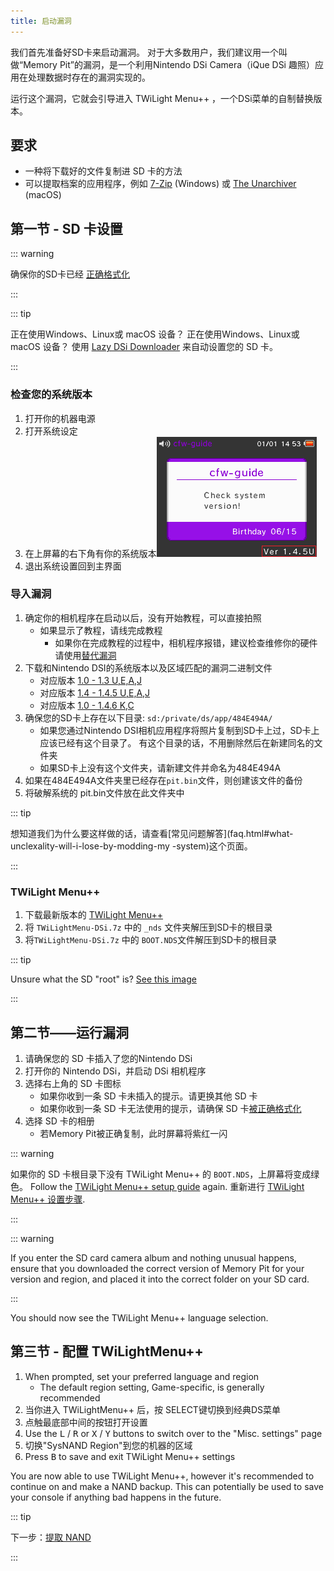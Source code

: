 ```yaml
---
title: 启动漏洞
---
```


我们首先准备好SD卡来启动漏洞。 对于大多数用户，我们建议用一个叫做“Memory Pit”的漏洞，是一个利用Nintendo DSi Camera（iQue DSi 趣照）应用在处理数据时存在的漏洞实现的。

运行这个漏洞，它就会引导进入 TWiLight Menu++ ，一个DSi菜单的自制替换版本。

## 要求
- 一种将下载好的文件复制进 SD 卡的方法
- 可以提取档案的应用程序，例如 [7-Zip](https://www.7-zip.org/) (Windows) 或 [The Unarchiver](https://apps.apple.com/cn/app/the-unarchiver/id425424353) (macOS)

## 第一节 - SD 卡设置
::: warning

确保你的SD卡已经 [正确格式化](sd-card-setup)

:::

::: tip

正在使用Windows、Linux或 macOS 设备？ 正在使用Windows、Linux或 macOS 设备？ 使用 [Lazy DSi Downloader](lazy-dsi-downloader) 来自动设置您的 SD 卡。

:::

### 检查您的系统版本

1. 打开你的机器电源
1. 打开系统设定
1. 在上屏幕的右下角有你的系统版本![Screenshot of where System Version is located](/assets/images/system-version-check.png)
1. 退出系统设置回到主界面

### 导入漏洞
1. 确定你的相机程序在启动以后，没有开始教程，可以直接拍照
   - 如果显示了教程，请线完成教程
     - 如果你在完成教程的过程中，相机程序报错，建议检查维修你的硬件 请使用[替代漏洞](alterternate-exploits)
1. 下载和Nintendo DSI的系统版本以及区域匹配的漏洞二进制文件
   - 对应版本 [1.0 - 1.3 U,E,A,J](/assets/files/memory_pit/256/pit.bin)
   - 对应版本 [1.4 - 1.4.5 U,E,A,J](/assets/files/memory_pit/768_1024/pit.bin)
   - 对应版本 [1.0 - 1.4.6 K,C](/assets/files/memory_pit/256/pit.bin)
1. 确保您的SD卡上存在以下目录: `sd:/private/ds/app/484E494A/`
   - 如果您通过Nintendo DSI相机应用程序将照片复制到SD卡上过，SD卡上应该已经有这个目录了。 有这个目录的话，不用删除然后在新建同名的文件夹
   - 如果SD卡上没有这个文件夹，请新建文件并命名为484E494A
1. 如果在484E494A文件夹里已经存在` pit.bin `文件，则创建该文件的备份
1. 将破解系统的 pit.bin文件放在此文件夹中

::: tip

想知道我们为什么要这样做的话，请查看[常见问题解答](faq.html#what- unclexality-will-i-lose-by-modding-my -system)这个页面。

:::

### TWiLight Menu++
1. 下载最新版本的 [TWiLight Menu++](https://github.com/DS-Homebrew/TWiLightMenu/releases/latest/download/TWiLightMenu-DSi.7z)
1. 将 `TWiLightMenu-DSi.7z` 中的 `_nds` 文件夹解压到SD卡的根目录
1. 将`TWiLightMenu-DSi.7z` 中的 `BOOT.NDS`文件解压到SD卡的根目录

::: tip

Unsure what the SD "root" is? [See this image](https://media.discordapp.net/attachments/489307733074640926/756947922804932739/wherestheroot.png)

:::

## 第二节——运行漏洞
1. 请确保您的 SD 卡插入了您的Nintendo DSi
1. 打开你的 Nintendo DSi，并启动 DSi 相机程序
1. 选择右上角的 SD 卡图标
   - 如果你收到一条 SD 卡未插入的提示。请更换其他 SD 卡
   - 如果你收到一条 SD 卡无法使用的提示，请确保 SD 卡[被正确格式化](sd-card-setup)
1. 选择 SD 卡的相册
   - 若Memory Pit被正确复制，此时屏幕将紫红一闪

::: warning

如果你的 SD 卡根目录下没有 TWiLight Menu++ 的 `BOOT.NDS`，上屏幕将变成绿色。 Follow the [TWiLight Menu++ setup guide](launching-the-exploit#twilight-menu) again. 重新进行 [TWiLight Menu++ 设置步骤](launching-the-exploit.html#twilight-menu).

:::

::: warning

If you enter the SD card camera album and nothing unusual happens, ensure that you downloaded the correct version of Memory Pit for your version and region, and placed it into the correct folder on your SD card.

:::

You should now see the TWiLight Menu++ language selection.

## 第三节 - 配置 TWiLightMenu++
1. When prompted, set your preferred language and region
   - The default region setting, Game-specific, is generally recommended
1. 当你进入 TWiLightMenu++ 后，按 SELECT键切换到经典DS菜单
1. 点触最底部中间的按钮打开设置
1. Use the <kbd class="l">L</kbd> / <kbd class="r">R</kbd> or <kbd class="face">X</kbd> / <kbd class="face">Y</kbd> buttons to switch over to the "Misc. settings" page
1. 切换"SysNAND Region"到您的机器的区域
1. Press <kbd class="face">B</kbd> to save and exit TWiLight Menu++ settings

You are now able to use TWiLight Menu++, however it's recommended to continue on and make a NAND backup. This can potentially be used to save your console if anything bad happens in the future.

::: tip

下一步：[提取 NAND](dumping-nand)

:::
